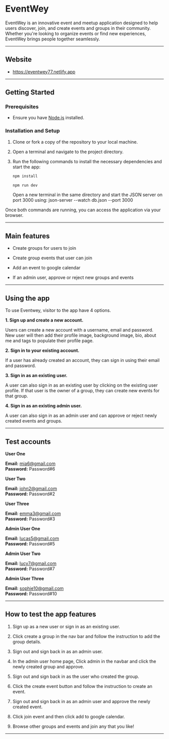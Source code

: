 # EventWey

EventWey is an innovative event and meetup application designed to help users discover, join, and create events and groups in their community. Whether you're looking to organize events or find new experiences, EventWey brings people together seamlessly.

---

## Website

- https://eventwey77.netlify.app

---

## Getting Started

### Prerequisites

- Ensure you have [Node.js](https://nodejs.org/) installed.

### Installation and Setup

1. Clone or fork a copy of the repository to your local machine.

2. Open a terminal and navigate to the project directory.

3. Run the following commands to install the necessary dependencies and start the app:

   ```bash
   npm install
   ```

   ```bash
   npm run dev
   ```

   Open a new terminal in the same directory and start the JSON server on port 3000 using:
   json-server --watch db.json --port 3000

Once both commands are running, you can access the application via your browser.

---

## Main features

- Create groups for users to join

- Create group events that user can join

- Add an event to google calendar

- If an admin user, approve or reject new groups and events

---

## Using the app

To use Eventwey, visitor to the app have 4 options.

**1. Sign up and create a new account.**

Users can create a new account with a username, email and password. New user will then add their profile image, background image, bio, about me and tags to populate their profile page.

**2. Sign in to your existing account.**

If a user has already created an account, they can sign in using their email and password.

**3. Sign in as an existing user.**

A user can also sign in as an existing user by clicking on the existing user profile. If that user is the owner of a group, they can create new events for that group.

**4. Sign in as an existing admin user.**

A user can also sign in as an admin user and can approve or reject newly created events and groups.

---

## Test accounts

**User One**

**Email:** mia6@gmail.com<br>
**Password:** Password#6

**User Two**

**Email:** john2@gmail.com<br>
**Password:** Password#2

**User Three**

**Email:** emma3@gmail.com<br>
**Password:** Password#3

**Admin User One**

**Email:** lucas5@gmail.com<br>
**Password:** Password#5

**Admin User Two**

**Email:** lucy7@gmail.com<br>
**Password:** Password#7

**Admin User Three**

**Email:** sophie10@gmail.com<br>
**Password:** Password#10

---

## How to test the app features

1. Sign up as a new user or sign in as an existing user.

2. Click create a group in the nav bar and follow the instruction to add the group details.

3. Sign out and sign back in as an admin user.

4. In the admin user home page, Click admin in the navbar and click the newly created group and approve.

5. Sign out and sign back in as the user who created the group.

6. Click the create event button and follow the instruction to create an event.

7. Sign out and sign back in as an admin user and approve the newly created event.

8. Click join event and then click add to google calendar.

9. Browse other groups and events and join any that you like!

---
